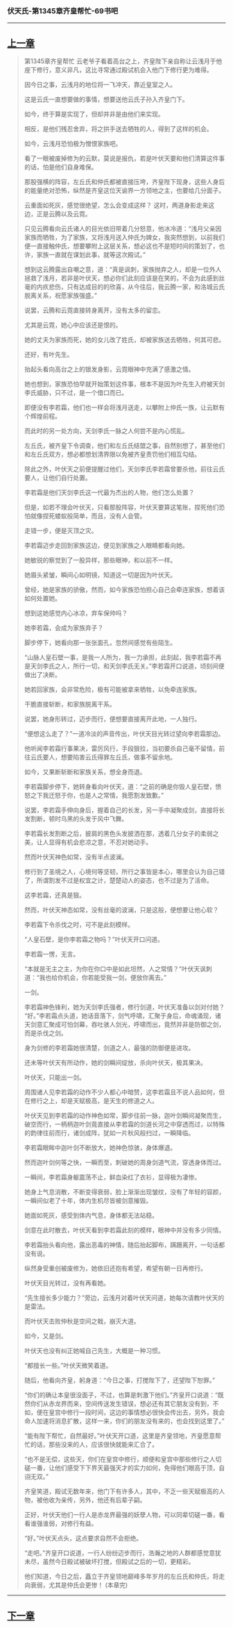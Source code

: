 ### 伏天氏-第1345章齐皇帮忙-69书吧

--------
[上一章](./a3f8994048034defe5d337c0e50ec3d3.md)
--------


>
>
>
>第1345章齐皇帮忙
>云老爷子看着高台之上，齐皇陛下亲自称让云浅月于他座下修行，意义非凡，这比寻常通过殿试机会入他门下修行更为难得。
>
>因今日之事，云浅月的地位将一飞冲天，靠近皇室之人。
>
>这是云氏一直想要做的事情，想要送他云氏子孙入齐皇门下。
>
>如今，终于算是实现了，但却并非是由他们来实现。
>
>相反，是他们残忍舍弃，将之拱手送去牺牲的人，得到了这样的机会。
>
>如今，云浅月恐怕极为憎恨家族吧。
>
>看了一眼被废掉修为的云默，莫说是报仇，若是叶伏天要和他们清算这件事的话，怕是他们自身难保。
>
>那股强横的阵容，左丘氏和仲氏都被直接压垮，齐皇陛下现身，这些人身后的能量绝对恐怖，纵然是齐皇这位天谕界一方领地之主，也要给几分面子。
>
>云重面如死灰，感觉很绝望，怎么会变成这样？
>这时，两道身影走来这边，正是云腾以及云霓。
>
>只见云腾看向云氏诸人的目光依旧带着几分怒意，他冰冷道：“浅月父亲因家族而牺牲，为了家族，又将浅月送入仲氏为婢女，我突然想到，以前我们便一直接触仲氏，想要攀附上这层关系，想必这也不是短时间的策划了，也许，家族一直就在谋划此事，就等这次殿试。”
>
>想到这云腾露出自嘲之意，道：“真是讽刺，家族抛弃之人，却是一位外人拯救了浅月，若非是叶伏天，想必你们此刻应该是在笑的，不会为此感到丝毫的内疚悲伤，只有达成目的的欣喜，从今往后，我云腾一家，和洛城云氏脱离关系，祝愿家族强盛。”
>
>说罢，云腾和云霓直接转身离开，没有太多的留恋。
>
>尤其是云霓，她心中应该还是恨的。
>
>她的丈夫为家族而死，她的女儿改了姓氏，却被家族送去牺牲，何其可悲。
>
>还好，有叶先生。
>
>抬起头看向高台之上的银发身影，云霓眼神中充满了感激之情。
>
>她也想到，家族恐怕早就开始策划这件事，根本不是因为叶先生入府被天剑李氏威胁，只不过，是一个借口而已。
>
>即便没有李若霜，他们也一样会将浅月送走，以攀附上仲氏一族，让云默有个辉煌前程。
>
>而此时的另一处方向，天剑李氏一脉之人何尝不是内心慌乱。
>
>左丘氏，被齐皇下令调查，他们和左丘氏结盟之事，自然别想了，甚至他们和左丘氏双方，想必都想划清界限以免被齐皇责罚他们相互勾结。
>
>除此之外，叶伏天之前便提醒过他们，天剑李氏李若霜曾要杀他，前往云氏要人，让他们自行处置。
>
>李若霜是他们天剑李氏这一代最为杰出的人物，他们怎么处置？
>
>但是，如若不理会叶伏天，只看那股阵容，叶伏天要算这笔账，捏死他们恐怕就像捏死蝼蚁般简单，而且，没有人会管。
>
>走错一步，便是灭顶之灾。
>
>李若霜迈步走回到家族这边，便见到家族之人眼睛都看向她。
>
>她敏锐的察觉到了一股异样，那些眼神，和以前不一样。
>
>她眉头紧皱，瞬间心如明镜，知道这一切是因为叶伏天。
>
>曾经，她是家族的骄傲，然而，如今家族恐怕担心自己会牵连家族，想着该如何处置她。
>
>想到这她感觉内心冰凉，弃车保帅吗？
>
>她李若霜，会成为家族弃子？
>
>脚步停下，她看向那一张张面孔，忽然间感觉有些陌生。
>
>“山脉人皇石壁一事，是我一人所为，我一力承担，此刻起，我李若霜不再是天剑李氏之人，所行一切，和天剑李氏无关。”李若霜开口说道，顷刻间便做出了决断。
>
>她若回家族，会非常危险，极有可能被拿来牺牲，以免牵连家族。
>
>干脆直接斩断，和家族脱离干系。
>
>说罢，她身形转过，迈步而行，便想要直接离开此地，一人独行。
>
>“便想这么走了？”一道冷淡的声音传出，叶伏天目光转过望向李若霜那边。
>
>他听闻李若霜行事果决，雷厉风行，手段狠拉，当初要杀自己毫不留情，前往云氏要人，想要陷害云氏得罪左丘氏，做事不留余地。
>
>如今，又果断斩断和家族关系，想全身而退。
>
>李若霜脚步停下，她转身看向叶伏天，道：“之前的确是你毁人皇石壁，愤怒之下我迁怒于你，也是人之常情，我愿割发致歉。”
>
>说罢，李若霜手伸向身后，握着自己的长发，另一手中凝聚成剑，直接将长发割断，顿时乌黑的头发于风中飞舞。
>
>李若霜长发割断之后，披肩的黑色头发披洒在那，透着几分女子的柔弱之美，让人显得有机会悲凉之意，不忍对她动手。
>
>然而叶伏天神色如常，没有半点波澜。
>
>修行到了圣境之人，心境何等坚韧，所行之事皆是本心，哪里会认为自己错了，所谓割发不过是权宜之计，楚楚动人的姿态，也不过是为了活命。
>
>这李若霜，还真是狠。
>
>然而，叶伏天神态如常，没有丝毫的波澜，只是这般，便想要让他心软？
>
>李若霜下令杀伐之时，可不是此刻模样。
>
>“人皇石壁，是你李若霜之物吗？”叶伏天开口问道。
>
>李若霜一愣，无言。
>
>“本就是无主之主，为你在你口中是如此坦然，人之常情？”叶伏天讽刺道：“我也给你机会，你若能受我一剑，便放你离去。”
>
>一剑。
>
>李若霜神色锋利，她为天剑李氏强者，修行剑道，叶伏天准备以剑对付她？
>“好。”李若霜点头道，她话音落下，剑气呼啸，汇聚于身后，命魂涌现，诸天剑意汇聚成可怕剑幕，吞吐骇人剑光，呼啸而出，竟然并非是防御之剑，而是杀伐之剑。
>
>身为剑修的李若霜她很清楚，剑道之人，最强的防御便是进攻。
>
>还未等叶伏天有所动作，她的剑瞬间绽放，杀向叶伏天，极其果决。
>
>叶伏天，只能出一剑。
>
>周围诸人见李若霜的动作不少人都心中暗赞，这李若霜且不说人品如何，但在修行之上，却是天赋极高，是天生的修道之人。
>
>叶伏天见到李若霜的动作神色如常，脚步往前一脉，迦叶剑瞬间凝聚而生，破空而行，一柄柄迦叶剑竟直接从李若霜的剑道长河之中穿透而过，以特殊的韵律往前而行，诸剑成阵，犹如一片秋风般扫过，一瞬降临。
>
>李若霜眼眸中迦叶剑不断放大，她神色惊骇，身体爆退。
>
>然而迦叶剑何等之快，一瞬而至，刺破她的周身剑道气流，穿透身体而过。
>
>一瞬间，李若霜身躯震荡不止，鲜血染红了衣衫，显得极为凄惨。
>
>她身上气息消散，不断变得衰弱，脸上渐渐出现皱纹，没有了年轻的容颜，一瞬间似老了十年，体内生机尽皆被剑意摧毁。
>
>她面如死灰，感受到体内气息，身体都无法站稳。
>
>剑意在此时散去，叶伏天看到李若霜此刻的模样，眼神中并没有多少同情。
>
>李若霜抬头看向他，露出恶毒的神情，随后抬起脚布，蹒跚离开，一句话都没有说。
>
>纵然身受重创被废修为，她依旧还抱有希望，希望有朝一日再修行。
>
>叶伏天目光转过，没有再看她。
>
>“先生擅长多少能力？”旁边，云浅月对着叶伏天问道，她每次请教叶伏天的是雷法。
>
>而叶伏天击败仲秋是空间之戟，崩灭大道。
>
>如今，又是剑。
>
>叶伏天也没有纠正她喊自己先生，大概是一种习惯。
>
>“都擅长一些。”叶伏天微笑着道。
>
>随后，他看向齐皇，躬身道：“今日之事，打搅陛下了，还望陛下恕罪。”
>
>“你们的确让本皇很没面子，不过，也算是刺激下他们。”齐皇开口说道：“既然你们从赤龙界而来，空间传送发生错误，想必还有其它朋友没有到，不如，便在皇宫中修行一段时间，这边的事情想必很快会传出去，另外，我会命人加速将消息扩散，这样一来，你们的朋友没有来的，也会找到这里了。”
>
>“能有陛下帮忙，自然最好。”叶伏天开口道，这里是齐皇领地，齐皇愿意帮忙的话，那些没来的人，应该很快就能来汇合了。
>
>“也不是无偿，这些天，你们在皇宫中修行，顺便和皇宫中那些修行之人切磋一番，让他们感受下下界天最强天才的实力如何，免得他们眼高于顶，自诩无双。”
>
>齐皇笑道，殿试无数年来，他门下有许多人，其中，不乏一些天赋极高的人物，被他收为亲传，另外，他还有后辈子嗣。
>
>正好，叶伏天他们一行人是赤龙界最强的妖孽人物，可以同辈切磋一番，看看谁强谁弱，对修行有益。
>
>“好。”叶伏天点头，这点要求自然不会拒绝。
>
>“走吧。”齐皇开口说道，一行人纷纷迈步而行，浩瀚之地的人群都感觉意犹未尽，虽然今日殿试被破坏打搅，但殿试之后的一切，更精彩。
>
>他们知道，今日之后，矗立于齐皇领地巅峰多年岁月的左丘氏和仲氏，将走向衰弱，尤其是仲氏会更惨！
>(本章完)
>
>

--------
[下一章](./02d29534dca5628f269f711fa6d921a9.md)
--------
